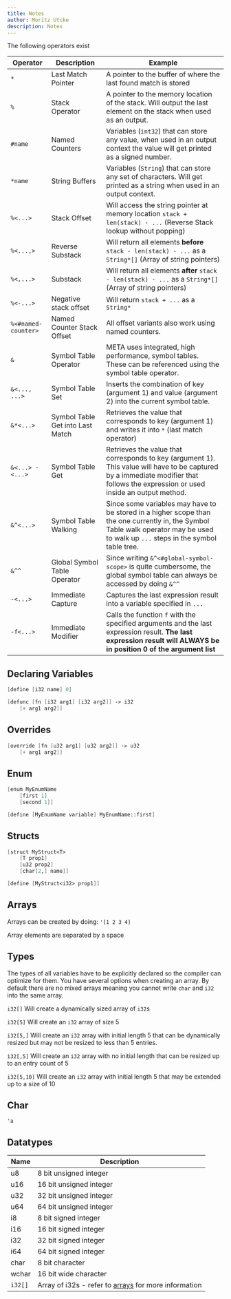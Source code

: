 ```yaml
---
title: Notes
author: Moritz Utcke
description: Notes
---
```


The following operators exist

| Operator            | Description                      | Example                                                                                                                                                                             |
| ------------------- | -------------------------------- | ----------------------------------------------------------------------------------------------------------------------------------------------------------------------------------- |
| `*`                 | Last Match Pointer               | A pointer to the buffer of where the last found match is stored                                                                                                                     |
| `%`                 | Stack Operator                   | A pointer to the memory location of the stack. Will output the last element on the stack when used as an output.                                                                    |
| `#name`             | Named Counters                   | Variables (`int32`) that can store any value, when used in an output context the value will get printed as a signed number.                                                         |
| `*name`             | String Buffers                   | Variables (`String`) that can store any set of characters. Will get printed as a string when used in an output context.                                                             |
| `%<...>`            | Stack Offset                     | Will access the string pointer at memory location `stack + len(stack) - ...` (Reverse Stack lookup without popping)                                                                 |
| `%<...,>`           | Reverse Substack                 | Will return all elements **before** `stack - len(stack) - ...` as a `String*[]` (Array of string pointers)                                                                          |
| `%<,...>`           | Substack                         | Will return all elements **after** `stack - len(stack) - ...` as a `String*[]` (Array of string pointers)                                                                           |
| `%<-...>`           | Negative stack offset            | Will return `stack + ...` as a `String*`                                                                                                                                            |
| `%<#named-counter>` | Named Counter Stack Offset       | All offset variants also work using named counters.                                                                                                                                 |
| `&`                 | Symbol Table Operator            | META uses integrated, high performance, symbol tables. These can be referenced using the symbol table operator.                                                                     |
| `&<..., ...>`       | Symbol Table Set                 | Inserts the combination of key (argument 1) and value (argument 2) into the current symbol table.                                                                                   |
| `&*<...>`           | Symbol Table Get into Last Match | Retrieves the value that corresponds to key (argument 1) and writes it into `*` (last match operator)                                                                               |
| `&<...> -<...>`     | Symbol Table Get                 | Retrieves the value that corresponds to key (argument 1). This value will have to be captured by a immediate modifier that follows the expression or used inside an output method.  |
| `&^<...>`           | Symbol Table Walking             | Since some variables may have to be stored in a higher scope than the one currently in, the Symbol Table walk operator may be used to walk up `...` steps in the symbol table tree. |
| `&^^`               | Global Symbol Table Operator     | Since writing `&^<#global-symbol-scope>` is quite cumbersome, the global symbol table can always be accessed by doing `&^^`                                                         |
| `-<...>`            | Immediate Capture                | Captures the last expression result into a variable specified in `...`                                                                                                              |
| `-f<...>`           | Immediate Modifier               | Calls the function `f` with the specified arguments and the last expression result. **The last expression result will ALWAYS be in position 0 of the argument list**                |

## Declaring Variables

```meta
[define [i32 name] 0]

[defunc [fn [i32 arg1] [i32 arg2]] -> i32
	[+ arg1 arg2]]
```

## Overrides

```meta
[override [fn [u32 arg1] [u32 arg2]] -> u32
	[+ arg1 arg2]]
```

## Enum

```meta
[enum MyEnumName
	[first 1]
	[second 1]]

[define [MyEnumName variable] MyEnumName::first]
```

## Structs

```meta
[struct MyStruct<T>
	[T prop1]
	[u32 prop2]
	[char[2,] name]]

[define [MyStruct<i32> prop1]]
```

## Arrays

Arrays can be created by doing: `'[1 2 3 4]`

Array elements are separated by a space

## Types

The types of all variables have to be explicitly declared so the compiler can
optimize for them. You have several options when creating an array. By default
there are no mixed arrays meaning you cannot write `char` and `i32` into the
same array.

`i32[]` Will create a dynamically sized array of `i32`s

`i32[5]` Will create an `i32` array of size 5

`i32[5,]` Will create an `i32` array with initial length 5 that can be
dynamically resized but may not be resized to less than 5 entries.

`i32[,5]` Will create an `i32` array with no initial length that can be resized
up to an entry count of 5

`i32[5,10]` Will create an `i32` array with initial length 5 that may be
extended up to a size of 10

## Char

`'a`

## Datatypes

| Name    | Description                                                     |
| ------- | --------------------------------------------------------------- |
| u8      | 8 bit unsigned integer                                          |
| u16     | 16 bit unsigned integer                                         |
| u32     | 32 bit unsigned integer                                         |
| u64     | 64 bit unsigned integer                                         |
| i8      | 8 bit signed integer                                            |
| i16     | 16 bit signed integer                                           |
| i32     | 32 bit signed integer                                           |
| i64     | 64 bit signed integer                                           |
| char    | 8 bit character                                                 |
| wchar   | 16 bit wide character                                           |
| `i32[]` | Array of i32s - refer to [arrays](#arrays) for more information |
